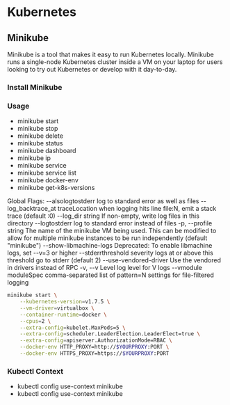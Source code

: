 # Kubernetes

## Minikube

Minikube is a tool that makes it easy to run Kubernetes locally. Minikube runs a single-node Kubernetes cluster inside a VM on your laptop for users looking to try out Kubernetes or develop with it day-to-day.

### Install Minikube

### Usage

* minikube start
* minikube stop
* minikube delete
* minikube status
* minikube dashboard
* minikube ip
* minikube service
* minikube service list
* minikube docker-env
* minikube get-k8s-versions

Global Flags:
      --alsologtostderr                  log to standard error as well as files
      --log_backtrace_at traceLocation   when logging hits line file:N, emit a stack trace (default :0)
      --log_dir string                   If non-empty, write log files in this directory
      --logtostderr                      log to standard error instead of files
  -p, --profile string                   The name of the minikube VM being used.
	This can be modified to allow for multiple minikube instances to be run independently (default "minikube")
      --show-libmachine-logs             Deprecated: To enable libmachine logs, set --v=3 or higher
      --stderrthreshold severity         logs at or above this threshold go to stderr (default 2)
      --use-vendored-driver              Use the vendored in drivers instead of RPC
  -v, --v Level                          log level for V logs
      --vmodule moduleSpec               comma-separated list of pattern=N settings for file-filtered logging

```sh
minikube start \
    --kubernetes-version=v1.7.5 \
    --vm-driver=virtualbox \
    --container-runtime=docker \
    --cpus=2 \
    --extra-config=kubelet.MaxPods=5 \
    --extra-config=scheduler.LeaderElection.LeaderElect=true \
    --extra-config=apiserver.AuthorizationMode=RBAC \
    --docker-env HTTP_PROXY=http://$YOURPROXY:PORT \
    --docker-env HTTPS_PROXY=https://$YOURPROXY:PORT
```

### Kubectl Context

* kubectl config use-context minikube
* kubectl config use-context minikube
